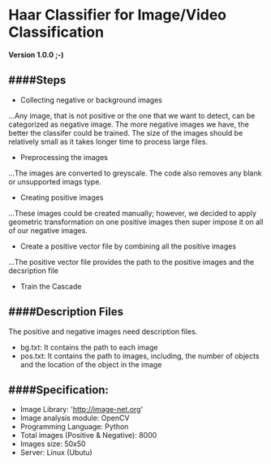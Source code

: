 # Haar Classifier for Image/Video Classification

**Version 1.0.0 ;-)**

####Steps
---
* Collecting negative or background images

...Any image, that is not positive or the one that we want to detect, can be categorized as negative image. The more negative images we have, the better the classifer could be trained. The size of the images should be relatively small as it takes longer time to process large files.

* Preprocessing the images

...The images are converted to greyscale. The code also removes any blank or unsupported imags type.

* Creating positive images

...These images could be created manually; however, we decided to apply geometric transformation on one positive images then super impose it on all of our negative images. 

* Create a positive vector file by combining all the positive images

...The positive vector file provides the path to the positive images and the decsription file

* Train the Cascade


####Description Files
---

The positive and negative images need description files.
* bg.txt: It contains the path to each image
* pos.txt: It contains the path to images, including, the number of objects and the location of the object in the image

####Specification: 
---

* Image Library: 'http://image-net.org'
* Image analysis module: OpenCV
* Programming Language: Python
* Total images (Positive & Negative): 8000
* Images size: 50x50
* Server: Linux (Ubutu)

